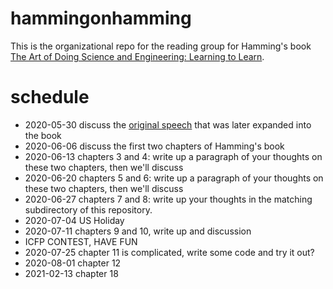 # hammingonhamming
This is the organizational repo for the reading group for Hamming's book [The Art of Doing Science and Engineering: Learning to Learn](https://www.amazon.com/dp/1732265178/).

# schedule
* 2020-05-30 discuss the [original speech](https://www.cs.virginia.edu/~robins/YouAndYourResearch.html) that was later expanded into the book
* 2020-06-06 discuss the first two chapters of Hamming's book
* 2020-06-13 chapters 3 and 4: write up a paragraph of your thoughts on these two chapters, then we'll discuss
* 2020-06-20 chapters 5 and 6: write up a paragraph of your thoughts on these two chapters, then we'll discuss
* 2020-06-27 chapters 7 and 8: write up your thoughts in the matching subdirectory of this repository.
* 2020-07-04 US Holiday
* 2020-07-11 chapters 9 and 10, write up and discussion
* ICFP CONTEST, HAVE FUN
* 2020-07-25 chapter 11 is complicated, write some code and try it out?
* 2020-08-01 chapter 12
* 2021-02-13 chapter 18
